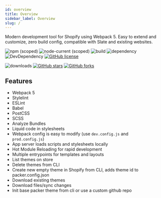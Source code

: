 ```yaml
---
id: overview
title: Overview
sidebar_label: Overview
slug: /
---
```


Modern development tool for Shopify using Webpack 5. Easy to extend and customize, zero build config, compatible with Slate and existing websites.

![npm (scoped)](https://img.shields.io/npm/v/@hayes0724/shopify-packer)
![node-current (scoped)](https://img.shields.io/node/v/@hayes0724/shopify-packer)
![build](https://github.com/hayes0724/shopify-packer/workflows/Node.js%20CI/badge.svg?branch=master)
![dependency](https://img.shields.io/david/hayes0724/shopify-packer)
![DevDependency](https://img.shields.io/david/dev/hayes0724/shopify-packer)
[![GitHub license](https://img.shields.io/github/license/hayes0724/shopify-packer.svg)](https://github.com/hayes0724/shopify-packer/blob/master/LICENSE)

![downloads](https://img.shields.io/npm/dt/@hayes0724/shopify-packer)
[![GitHub stars](https://img.shields.io/github/stars/hayes0724/shopify-packer.svg?style=social&label=Star&maxAge=2592000)](https://GitHub.com/hayes0724/shopify-packer/stargazers/)
[![GitHub forks](https://img.shields.io/github/forks/hayes0724/shopify-packer.svg?style=social&label=Fork&maxAge=2592000)](https://GitHub.com/hayes0724/shopify-packer/network/)

## Features
- Webpack 5
- Stylelint
- ESLint
- Babel
- PostCSS
- SCSS
- Analyze Bundles
- Liquid code in stylesheets
- Webpack config is easy to modify (use `dev.config.js` and `prod.config.js`)
- App server loads scripts and stylesheets locally
- Hot Module Reloading for rapid development
- Multiple entrypoints for templates and layouts
- List themes on store
- Delete themes from CLI
- Create new empty theme in Shopify from CLI, adds theme id to packer.config.json
- Download existing themes
- Download files/sync changes
- Init base packer theme from cli or use a custom github repo
